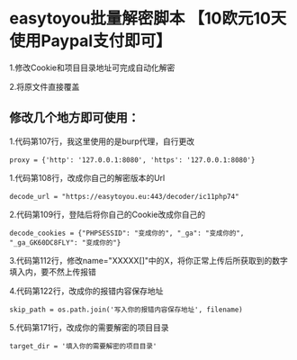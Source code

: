 # easytoyou批量解密脚本 【10欧元10天使用Paypal支付即可】

1.修改Cookie和项目目录地址可完成自动化解密

2.将原文件直接覆盖

## 修改几个地方即可使用：

1.代码第107行，我这里使用的是burp代理，自行更改

​	`proxy = {'http': '127.0.0.1:8080', 'https': '127.0.0.1:8080'}`

1.代码第108行，改成你自己的解密版本的Url

​	 `decode_url = "https://easytoyou.eu:443/decoder/ic11php74"`

2.代码第109行，登陆后将你自己的Cookie改成你自己的

​	 `decode_cookies = {"PHPSESSID": "变成你的", "_ga": "变成你的", "_ga_GK60DC8FLY": "变成你的"}`

3.代码第112行，修改name=\"XXXXX[]"中的X，将你正常上传后所获取到的数字填入内，要不然上传报错

4.代码第122行，改成你的报错内容保存地址

   `skip_path = os.path.join('写入你的报错内容保存地址', filename)`

5.代码第171行，改成你的需要解密的项目目录

`target_dir = '填入你的需要解密的项目目录'`